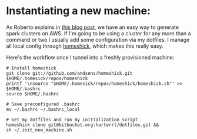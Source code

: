 # Instantiating a new machine:
As Roberto explains in [this blog post](https://robertovitillo.com/2015/01/16/next-gen-data-analysis-framework-for-telemetry/), we have an easy way to generate spark clusters on AWS.
If I'm going to be using a cluster for any more than a command or two I usually add some configuration via my dotfiles.
I manage all local config through [homeshick](https://github.com/andsens/homeshick), which makes this really easy.

Here's the workflow once I tunnel into a freshly provisioned machine:
```
# Install homeshick
git clone git://github.com/andsens/homeshick.git $HOME/.homesick/repos/homeshick
printf '\nsource "$HOME/.homesick/repos/homeshick/homeshick.sh"' >> $HOME/.bashrc
source $HOME/.bashrc

# Save preconfigured .bashrc
mv ~/.bashrc ~/.bashrc_local

# Get my dotfiles and run my initialization script
homeshick clone git@bitbucket.org:harterrt/dotfiles.git &&
sh ~/.init_new_machine.sh
```
